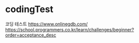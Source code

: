 # codingTest
코딩 테스트
https://www.onlinegdb.com/
https://school.programmers.co.kr/learn/challenges/beginner?order=acceptance_desc
